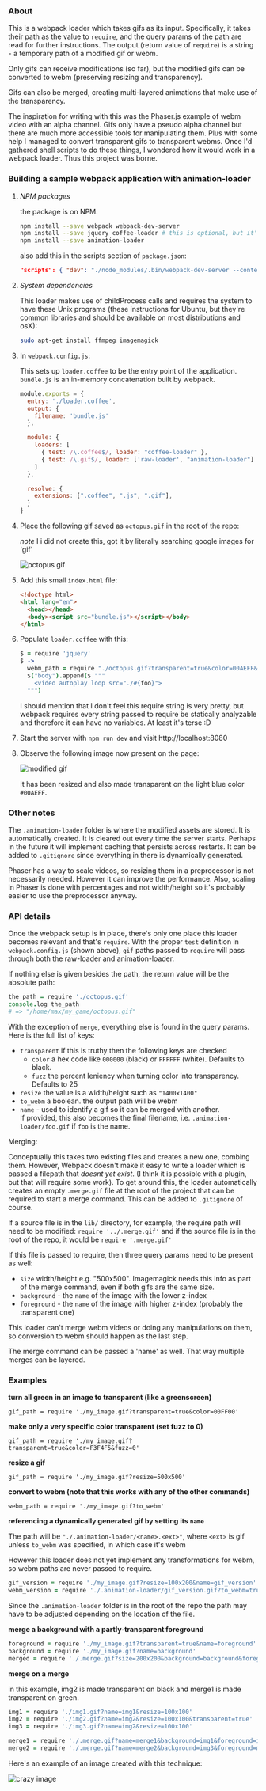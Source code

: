 ### About

This is a webpack loader which takes gifs as its input. Specifically, it takes their path as the value to `require`, and
the query params of the path are read for further instructions. The output (return value of `require`) is a string - 
a temporary path of a modified gif or webm.

Only gifs can receive modifications (so far), but the modified gifs can be converted to webm (preserving resizing and transparency).

Gifs can also be merged, creating multi-layered animations that make use of
the transparency.

The inspiration for writing with this was the Phaser.js example of webm video
with an alpha channel. Gifs only have a pseudo alpha channel but there are much
more accessible tools for manipulating them. Plus with some help I managed to
convert transparent gifs to transparent webms. Once I'd gathered shell scripts
to do these things, I wondered how it would work in a webpack loader. Thus
this project was borne. 

### Building a sample webpack application with animation-loader

1. _NPM packages_  

    the package is on NPM.

    ```sh
    npm install --save webpack webpack-dev-server
    npm install --save jquery coffee-loader # this is optional, but it's used for this guide
    npm install --save animation-loader
    ```

    also add this in the scripts section of `package.json`:  

    ```json
    "scripts": { "dev": "./node_modules/.bin/webpack-dev-server --content-base . --inline --hot" }
    ```

2. _System dependencies_  

    This loader makes use of childProcess calls and requires the system to have 
    these Unix programs (these instructions for Ubuntu, but they're common libraries and should be available 
    on most distributions and osX):
    ```sh
    sudo apt-get install ffmpeg imagemagick
    ```

2. In `webpack.config.js`:  

    This sets up `loader.coffee` to be the entry point of the application.  
    `bundle.js` is an in-memory concatenation built by webpack.  
    ```js
    module.exports = {
      entry: './loader.coffee',
      output: {
        filename: 'bundle.js'
      },

      module: {
        loaders: [
          { test: /\.coffee$/, loader: "coffee-loader" },
          { test: /\.gif$/, loader: ['raw-loader', "animation-loader"] },
        ]
      },

      resolve: {
        extensions: [".coffee", ".js", ".gif"],
      }
    }

    ```

3. Place the following gif saved as `octopus.gif` in the root of the repo:  

    _note_ I i did not create this, got it by literally searching google images for 'gif'  

    ![octopus gif](./octopus.gif)


4. Add this small `index.html` file:  

    ```html
    <!doctype html>
    <html lang="en">
      <head></head>
      <body><script src="bundle.js"></script></body>
    </html>
    ```

5. Populate `loader.coffee` with this:  

    ```coffee
    $ = require 'jquery'
    $ ->
      webm_path = require "./octopus.gif?transparent=true&color=00AEFF&resize=150x100"
      $("body").append($ """
        <video autoplay loop src="./#{foo}">
      """)
    ```
    
    I should mention that I don't feel this require string is very pretty, but webpack
    requires every string passed to require be statically analyzable and therefore it can have no
    variables. At least it's terse :D

6. Start the server with `npm run dev` and visit http://localhost:8080

7. Observe the following image now present on the page:  

   ![modified gif](./modified-octopus.gif)  

   It has been resized and also made transparent on the light blue color `#00AEFF`.  


### Other notes

The `.animation-loader` folder is where the modified assets are stored. It is automatically created.
It is cleared out every time the server starts. Perhaps in the future it will implement caching that persists across restarts.
It can be added to `.gitignore` since everything in there is dynamically generated.

Phaser has a way to scale videos, so resizing them in a preprocessor is not
necessarily needed. However it can improve the performance. Also, scaling in
Phaser is done with percentages and not width/height so it's probably easier to
use the preprocessor anyway.

### API details

Once the webpack setup is in place, there's only one place this loader becomes relevant and that's `require`. With the proper
`test` definition in `webpack.config.js` (shown above), `gif` paths passed to `require` will pass through both the raw-loader and animation-loader.

If nothing else is given besides the path, the return value will be the absolute path:

```coffee
the_path = require './octopus.gif'
console.log the_path 
# => "/home/max/my_game/octopus.gif"
```

With the exception of `merge`, everything else is found in the query params. Here is the full list of keys:

- `transparent` if this is truthy then the following keys are checked  
    - `color` a hex code like `000000` (black) or `FFFFFF` (white). Defaults to black.
    - `fuzz` the percent leniency when turning color into transparency. Defaults to 25
- `resize` the value is a width/height such as `"1400x1400"`
- `to_webm` a boolean. the output path will be webm 
- `name` - used to identify a gif so it can be merged with another.  
  If provided, this also becomes the final filename, i.e.
  `.animation-loader/foo.gif` if `foo` is the name.

Merging:

Conceptually this takes two existing files and creates a new one, combing them.
However, Webpack doesn't make it easy to write a loader which is passed a filepath that _doesnt yet exist_.
(I think it is possible with a plugin, but that will require some work). To get around this, the loader
automatically creates an empty `.merge.gif` file at the root of the project that can be required to start a merge command.
This can be added to `.gitignore` of course.

If a source file is in the `lib/` directory, for example, the require path will need to be modified:
`require '../.merge.gif'` and if the source file is in the root of the repo, it would be `require '.merge.gif'`

If this file is passed to require, then three query params need to be present as well:

- `size` width/height e.g. "500x500". Imagemagick needs this info as part of the merge command, even if both gifs are the same size.
- `background` - the `name` of the image with the lower z-index
- `foreground` - the `name` of the image with higher z-index (probably the transparent one) 

This loader can't merge webm videos or doing any manipulations on them, so conversion to webm should happen
as the last step.

The merge command can be passed a 'name' as well. That way multiple merges can be layered.

### Examples

**turn all green in an image to transparent (like a greenscreen)**

`gif_path = require './my_image.gif?transparent=true&color=00FF00'`

**make only a very specific color transparent (set fuzz to 0)**

`gif_path = require './my_image.gif?transparent=true&color=F3F4F5&fuzz=0'`

**resize a gif**

`gif_path = require './my_image.gif?resize=500x500'`

**convert to webm (note that this works with any of the other commands)**

`webm_path = require './my_image.gif?to_webm'`

**referencing a dynamically generated gif by setting its `name`**

The path will be `"./.animation-loader/<name>.<ext>"`,
where `<ext>` is gif unless `to_webm` was specified, in which case it's webm

However this loader does not yet implement any transformations for webm, so webm paths are
never passed to require. 

```coffee
gif_version = require './my_image.gif?resize=100x200&name=gif_version'
webm_version = require './.animation-loader/gif_version.gif?to_webm=true'
```

Since the `.animation-loader` folder is in the root of the repo the path may have to be adjusted depending on the location of the file.

**merge a background with a partly-transparent foreground**

```coffee
foreground = require './my_image.gif?transparent=true&name=foreground'
background = require './my_image.gif?name=background'
merged = require './.merge.gif?size=200x200&background=background&foreground=foreground&name=merged'
```

**merge on a merge**

in this example, img2 is made transparent on black and merge1 is made transparent
on green.

```coffee
img1 = require './img1.gif?name=img1&resize=100x100'
img2 = require './img2.gif?name=img2&resize=100x100&transparent=true'
img3 = require './img3.gif?name=img2&resize=100x100'

merge1 = require './.merge.gif?name=merge1&background=img1&foreground=img2&size=100x100&transparent'
merge2 = require './.merge.gif?name=merge2&background=img3&foreground=merge1&size=100x100'
```

Here's an example of an image created with this technique:

![crazy image](./merged.gif)
